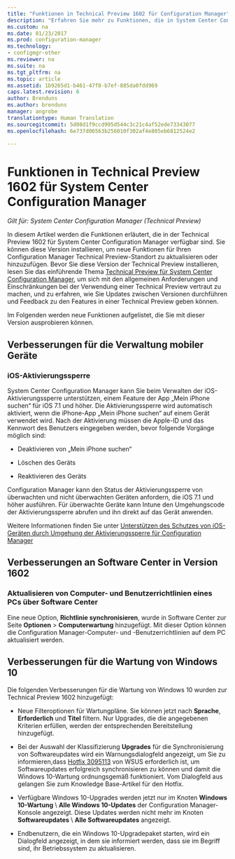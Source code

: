 ```yaml
---
title: "Funktionen in Technical Preview 1602 für Configuration Manager"
description: "Erfahren Sie mehr zu Funktionen, die in System Center Configuration Manager Technical Preview 1602 zur Verfügung stehen."
ms.custom: na
ms.date: 01/23/2017
ms.prod: configuration-manager
ms.technology:
- configmgr-other
ms.reviewer: na
ms.suite: na
ms.tgt_pltfrm: na
ms.topic: article
ms.assetid: 1b9265d1-b461-47f8-b7ef-885da0fdd969
caps.latest.revision: 6
author: Brenduns
ms.author: brenduns
manager: angrobe
translationtype: Human Translation
ms.sourcegitcommit: 5d08d1f9ccd995d544c3c21c4af52ede73343077
ms.openlocfilehash: 6e737d06563b256010f302af4e805eb6812524e2

---
```

# <a name="capabilities-in-technical-preview-1602-for-system-center-configuration-manager"></a>Funktionen in Technical Preview 1602 für System Center Configuration Manager

*Gilt für: System Center Configuration Manager (Technical Preview)*

In diesem Artikel werden die Funktionen erläutert, die in der Technical Preview 1602 für System Center Configuration Manager verfügbar sind. Sie können diese Version installieren, um neue Funktionen für Ihren Configuration Manager Technical Preview-Standort zu aktualisieren oder hinzuzufügen. Bevor Sie diese Version der Technical Preview installieren, lesen Sie das einführende Thema [Technical Preview für System Center Configuration Manager](../../core/get-started/technical-preview.md), um sich mit den allgemeinen Anforderungen und Einschränkungen bei der Verwendung einer Technical Preview vertraut zu machen, und zu erfahren, wie Sie Updates zwischen Versionen durchführen und Feedback zu den Features in einer Technical Preview geben können.  

 Im Folgenden werden neue Funktionen aufgelistet, die Sie mit dieser Version ausprobieren können.  

##  <a name="a-namebkmkmdma-improvements-to-mobile-device-management"></a><a name="BKMK_MDM"></a> Verbesserungen für die Verwaltung mobiler Geräte  

### <a name="ios-activation-lock"></a>iOS-Aktivierungssperre  
 System Center Configuration Manager kann Sie beim Verwalten der iOS-Aktivierungssperre unterstützen, einem Feature der App „Mein iPhone suchen“ für iOS 7.1 und höher. Die Aktivierungssperre wird automatisch aktiviert, wenn die iPhone-App „Mein iPhone suchen“ auf einem Gerät verwendet wird. Nach der Aktivierung müssen die Apple-ID und das Kennwort des Benutzers eingegeben werden, bevor folgende Vorgänge möglich sind:  

-   Deaktivieren von „Mein iPhone suchen“  

-   Löschen des Geräts  

-   Reaktivieren des Geräts  

 Configuration Manager kann den Status der Aktivierungssperre von überwachten und nicht überwachten Geräten anfordern, die iOS 7.1 und höher ausführen. Für überwachte Geräte kann Intune den Umgehungscode der Aktivierungssperre abrufen und ihn direkt auf das Gerät anwenden.  

 Weitere Informationen finden Sie unter [Unterstützen des Schutzes von iOS-Geräten durch Umgehung der Aktivierungssperre für Configuration Manager](/sccm/mdm/deploy-use/manage-ios-activation-lock)  

##  <a name="a-namebkmksc1601a-improvements-to-software-center-in-version-1602"></a><a name="BKMK_SC1601"></a> Verbesserungen an Software Center in Version 1602  

### <a name="refresh-pc-machine-and-user-policy-from-software-center"></a>Aktualisieren von Computer- und Benutzerrichtlinien eines PCs über Software Center  
 Eine neue Option, **Richtlinie synchronisieren**, wurde in Software Center zur Seite **Optionen** > **Computerwartung** hinzugefügt. Mit dieser Option können die Configuration Manager-Computer- und -Benutzerrichtlinien auf dem PC aktualisiert werden.  

##  <a name="a-namebkmkwin10servicinga-improvements-to-windows-10-servicing"></a><a name="BKMK_Win10Servicing"></a> Verbesserungen für die Wartung von Windows 10  
 Die folgenden Verbesserungen für die Wartung von Windows 10 wurden zur Technical Preview 1602 hinzugefügt:  

-   Neue Filteroptionen für Wartungpläne.  Sie können jetzt nach **Sprache**, **Erforderlich** und **Titel** filtern. Nur Upgrades, die die angegebenen Kriterien erfüllen, werden der entsprechenden Bereitstellung hinzugefügt.  

-   Bei der Auswahl der Klassifizierung **Upgrades** für die Synchronisierung von Softwareupdates wird ein Warnungsdialogfeld angezeigt, um Sie zu informieren,dass [Hotfix 3095113](https://support.microsoft.com/kb/3095113) von WSUS erforderlich ist, um Softwareupdates erfolgreich synchronisieren zu können und damit die Windows 10-Wartung ordnungsgemäß funktioniert.  Vom Dialogfeld aus gelangen Sie zum Knowledge Base-Artikel für den Hotfix.  

-   Verfügbare Windows 10-Upgrades werden jetzt nur im Knoten **Windows 10-Wartung** \ **Alle Windows 10-Updates** der Configuration Manager-Konsole angezeigt. Diese Updates werden nicht mehr im Knoten **Softwareupdates** \ **Alle Softwareupdates** angezeigt.  

-   Endbenutzern, die ein Windows 10-Upgradepaket starten, wird ein Dialogfeld angezeigt, in dem sie informiert werden, dass sie im Begriff sind, ihr Betriebssystem zu aktualisieren.  



<!--HONumber=Jan17_HO4-->


